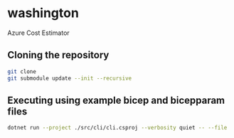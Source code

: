 # washington

Azure Cost Estimator

## Cloning the repository

```bash
git clone
git submodule update --init --recursive
```

## Executing using example bicep and bicepparam files

```bash
dotnet run --project ./src/cli/cli.csproj --verbosity quiet -- --file ./samples/all.bicep --params-file ./samples/all.bicepparam
```
